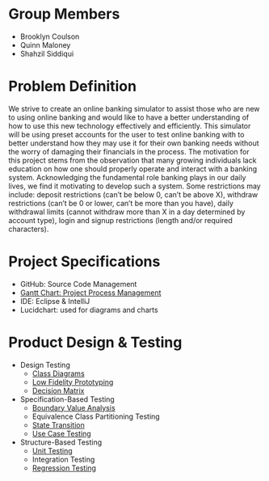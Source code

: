 # Group Members
- Brooklyn Coulson
- Quinn Maloney 
- Shahzil Siddiqui

# Problem Definition
We strive to create an online banking simulator to assist those who are new to using online banking and would like to have a better understanding of how to use this new technology effectively and efficiently. This simulator will be using preset accounts for the user to test online banking with to better understand how they may use it for their own banking needs without the worry of damaging their financials in the process. The motivation for this project stems from the observation that many growing individuals lack education on how one should properly operate and interact with a banking system. Acknowledging the fundamental role banking plays in our daily lives, we find it motivating to develop such a system. Some restrictions may include: deposit restrictions (can’t be below 0, can’t be above X), withdraw restrictions (can’t be 0 or lower, can’t be more than you have), daily withdrawal limits (cannot withdraw more than X in a day determined by account type), login and signup restrictions (length and/or required characters).

# Project Specifications
- GitHub: Source Code Management
- [Gantt Chart: Project Process Management](https://github.com/users/Shahzil27/projects/6)
- IDE: Eclipse & IntelliJ
- Lucidchart: used for diagrams and charts

# Product Design & Testing 
- Design Testing
  - [Class Diagrams](https://github.com/Shahzil27/Banking-Simulator/tree/main/Testing/Design%20Testing/Class%20Diagrams)
  - [Low Fidelity Prototyping](https://github.com/Shahzil27/Banking-Simulator/tree/main/Testing/Design%20Testing/Low%20Fidelity%20Prototypes)
  - [Decision Matrix](https://github.com/Shahzil27/Banking-Simulator/blob/main/Testing/Design%20Testing/Decision%20Matrix.pdf)
- Specification-Based Testing
  - [Boundary Value Analysis](https://github.com/Shahzil27/Banking-Simulator/tree/main/Testing/Specification%20Based%20Testing/Boundary%20Value%20Analysis)
  - Equivalence Class Partitioning Testing
  - [State Transition](https://github.com/Shahzil27/Banking-Simulator/blob/main/Testing/Specification%20Based%20Testing/State%20Transition%20Testing/State%20Chart.pdf)
  - [Use Case Testing](https://github.com/Shahzil27/Banking-Simulator/blob/main/Testing/Use%20Case%20Testing/UseCaseTable.pdf)
- Structure-Based Testing
  - [Unit Testing](https://github.com/Shahzil27/Banking-Simulator/tree/main/Testing/Structure%20Based%20Testing/Unit%20Testing)
  - Integration Testing
  - [Regression Testing](https://github.com/Shahzil27/Banking-Simulator/tree/main/Testing/Structure%20Based%20Testing/Regression%20Testing)
